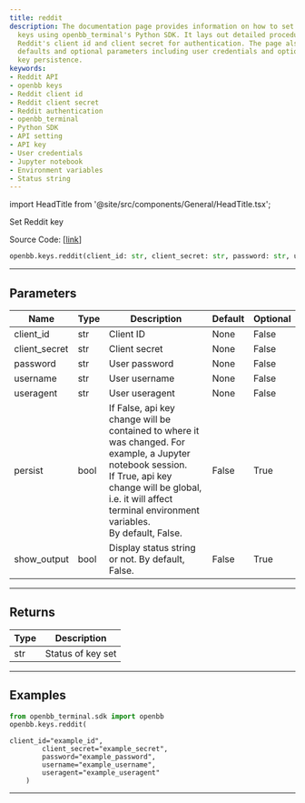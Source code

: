 ```yaml
---
title: reddit
description: The documentation page provides information on how to set Reddit API
  keys using openbb_terminal's Python SDK. It lays out detailed procedures to establish
  Reddit's client id and client secret for authentication. The page also explains
  defaults and optional parameters including user credentials and options for API
  key persistence.
keywords:
- Reddit API
- openbb keys
- Reddit client id
- Reddit client secret
- Reddit authentication
- openbb_terminal
- Python SDK
- API setting
- API key
- User credentials
- Jupyter notebook
- Environment variables
- Status string
---
```


import HeadTitle from '@site/src/components/General/HeadTitle.tsx';

<HeadTitle title="keys.reddit - Reference | OpenBB SDK Docs" />

Set Reddit key

Source Code: [[link](https://github.com/OpenBB-finance/OpenBBTerminal/tree/main/openbb_terminal/keys_model.py#L942)]

```python
openbb.keys.reddit(client_id: str, client_secret: str, password: str, username: str, useragent: str, persist: bool = False, show_output: bool = False)
```

---

## Parameters

| Name | Type | Description | Default | Optional |
| ---- | ---- | ----------- | ------- | -------- |
| client_id | str | Client ID | None | False |
| client_secret | str | Client secret | None | False |
| password | str | User password | None | False |
| username | str | User username | None | False |
| useragent | str | User useragent | None | False |
| persist | bool | If False, api key change will be contained to where it was changed. For example, a Jupyter notebook session.<br/>If True, api key change will be global, i.e. it will affect terminal environment variables.<br/>By default, False. | False | True |
| show_output | bool | Display status string or not. By default, False. | False | True |


---

## Returns

| Type | Description |
| ---- | ----------- |
| str | Status of key set |
---

## Examples

```python
from openbb_terminal.sdk import openbb
openbb.keys.reddit(
```

```
client_id="example_id",
        client_secret="example_secret",
        password="example_password",
        username="example_username",
        useragent="example_useragent"
    )
```
---
